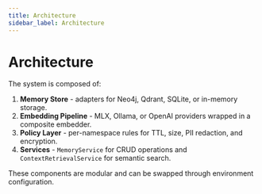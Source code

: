 ```yaml
---
title: Architecture
sidebar_label: Architecture
---
```


# Architecture

The system is composed of:

1. **Memory Store** - adapters for Neo4j, Qdrant, SQLite, or in-memory storage.
2. **Embedding Pipeline** - MLX, Ollama, or OpenAI providers wrapped in a composite embedder.
3. **Policy Layer** - per-namespace rules for TTL, size, PII redaction, and encryption.
4. **Services** - `MemoryService` for CRUD operations and `ContextRetrievalService` for semantic search.

These components are modular and can be swapped through environment configuration.
